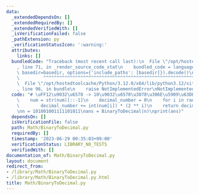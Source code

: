 ```yaml
---
data:
  _extendedDependsOn: []
  _extendedRequiredBy: []
  _extendedVerifiedWith: []
  _isVerificationFailed: false
  _pathExtension: py
  _verificationStatusIcon: ':warning:'
  attributes:
    links: []
  bundledCode: "Traceback (most recent call last):\n  File \"/opt/hostedtoolcache/Python/3.12.0/x64/lib/python3.12/site-packages/onlinejudge_verify/documentation/build.py\"\
    , line 71, in _render_source_code_stat\n    bundled_code = language.bundle(stat.path,\
    \ basedir=basedir, options={'include_paths': [basedir]}).decode()\n          \
    \         ^^^^^^^^^^^^^^^^^^^^^^^^^^^^^^^^^^^^^^^^^^^^^^^^^^^^^^^^^^^^^^^^^^^^^^^^^^^^^^^^^\n\
    \  File \"/opt/hostedtoolcache/Python/3.12.0/x64/lib/python3.12/site-packages/onlinejudge_verify/languages/python.py\"\
    , line 96, in bundle\n    raise NotImplementedError\nNotImplementedError\n"
  code: "# \uFF12\u9032\u6570 -> 10\u9032\u6570\u3078\u306E\u5909\u63DB\ndef BinaryToDecimal(num):\n\
    \    num = str(num)[::-1]\n    decimal_number = 0\n    for i in range(len(num)):\n\
    \        decimal_number += int(num[i]) * (2 ** i)\n    return decimal_number\n\
    \nn = 101001001111101011\nans = BinaryToDecimal(n)\nprint(ans)"
  dependsOn: []
  isVerificationFile: false
  path: Math/BinaryToDecimal.py
  requiredBy: []
  timestamp: '2023-06-29 00:35:03+09:00'
  verificationStatus: LIBRARY_NO_TESTS
  verifiedWith: []
documentation_of: Math/BinaryToDecimal.py
layout: document
redirect_from:
- /library/Math/BinaryToDecimal.py
- /library/Math/BinaryToDecimal.py.html
title: Math/BinaryToDecimal.py
---
```

